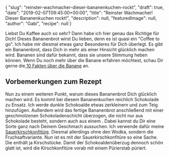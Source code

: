 {
    "slug": "reinster-wachmacher-dieser-bananenkuchen-rockt",
    "draft": true,
    "date": "2019-02-07T09:45:00+00:00",
    "title": "Reinster Wachmacher! Dieser Bananenkuchen rockt!",
    "description": null,
    "featuredImage": null,
    "author": "Gabi",
    "recipe": null
}

Liebst Du Kaffee auch so sehr? Dann habe ich hier genau das Richtige für Dich! Dieses Bananenbrot wirst Du lieben, denn es ist quasi ein "Coffee to go". Ich habe mir diesmal etwas ganz Besonderes für Dich überlegt. Es gibt ein Bananenbrot, dass Dich in mehr als einer Hinsicht glücklich machen wird. Bananen sind dafür bekannt, dass sie unsere Stimmung heben können. Wenn Du noch mehr über die Banane erfahren möchtest, schau Dir gerne die[ 10 Fakten über die Banane](https://kochfokus.de/artikel/10-fakten-ueber-die-banane/ " 10 Fakten über die Banane") an.

## Vorbemerkungen zum Rezept

Nun zu einem weiteren Punkt, warum dieses Bananenbrot Dich glücklich  machen wird. Es kommt bei diesem Bananenkuchen reichlich Schokolade zu Ensatz. Ich werde dunkle Schokoalde etwas zerkleinern und zum Teig hinzufügen. Außerdem wird das fertige Bananenbrot anschließend mit einer geschmolzenen Schokoladenschicht überzogen, die nicht nur aus Schokolade besteht, sondern auch aus einem . Dabei kannst du Dir eine Sorte ganz nach Deinem Geschmach aussuchen. Ich verwende dafür meine [Sauerkirschkonfitüre](https://kochfokus.de/artikel/beschwipste-sauerkirschkonfituere/ "Sauerkirschkonfitüre"). Diesmal allerdings ohne den Wodka, sondern die Fruchsaftvariante. Nun ist es mit der Sauerkirschkonfitüre so eine Sache. Die enthält ja Kirschstücke. Damit der Schokoaldenüberzug dennoch schön glatt ist, wird die Kirschkonfitüre vorab mit einem Pürierstab püriert.